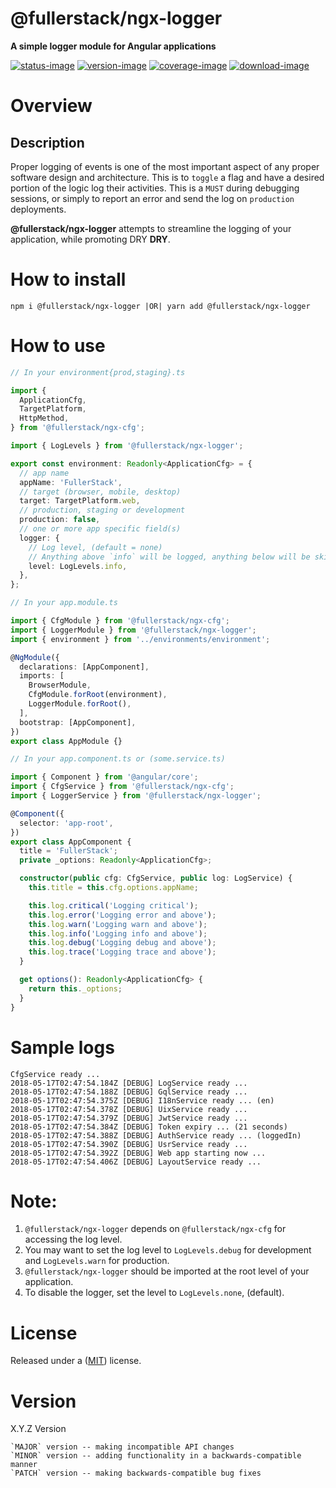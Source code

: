 # @fullerstack/ngx-logger

**A simple logger module for Angular applications**

[![status-image]][status-link]
[![version-image]][version-link]
[![coverage-image]][coverage-link]
[![download-image]][download-link]

# Overview

## Description

Proper logging of events is one of the most important aspect of any proper software design and architecture. This is to `toggle` a flag and have a desired portion of the logic log their activities. This is a `MUST` during debugging sessions, or simply to report an error and send the log on `production` deployments.

**@fullerstack/ngx-logger** attempts to streamline the logging of your application, while promoting DRY **DRY**.

# How to install

    npm i @fullerstack/ngx-logger |OR| yarn add @fullerstack/ngx-logger

# How to use

```typescript
// In your environment{prod,staging}.ts

import {
  ApplicationCfg,
  TargetPlatform,
  HttpMethod,
} from '@fullerstack/ngx-cfg';

import { LogLevels } from '@fullerstack/ngx-logger';

export const environment: Readonly<ApplicationCfg> = {
  // app name
  appName: 'FullerStack',
  // target (browser, mobile, desktop)
  target: TargetPlatform.web,
  // production, staging or development
  production: false,
  // one or more app specific field(s)
  logger: {
    // Log level, (default = none)
    // Anything above `info` will be logged, anything below will be skipped
    level: LogLevels.info,
  },
};
```

```typescript
// In your app.module.ts

import { CfgModule } from '@fullerstack/ngx-cfg';
import { LoggerModule } from '@fullerstack/ngx-logger';
import { environment } from '../environments/environment';

@NgModule({
  declarations: [AppComponent],
  imports: [
    BrowserModule,
    CfgModule.forRoot(environment),
    LoggerModule.forRoot(),
  ],
  bootstrap: [AppComponent],
})
export class AppModule {}
```

```typescript
// In your app.component.ts or (some.service.ts)

import { Component } from '@angular/core';
import { CfgService } from '@fullerstack/ngx-cfg';
import { LoggerService } from '@fullerstack/ngx-logger';

@Component({
  selector: 'app-root',
})
export class AppComponent {
  title = 'FullerStack';
  private _options: Readonly<ApplicationCfg>;

  constructor(public cfg: CfgService, public log: LogService) {
    this.title = this.cfg.options.appName;

    this.log.critical('Logging critical');
    this.log.error('Logging error and above');
    this.log.warn('Logging warn and above');
    this.log.info('Logging info and above');
    this.log.debug('Logging debug and above');
    this.log.trace('Logging trace and above');
  }

  get options(): Readonly<ApplicationCfg> {
    return this._options;
  }
}
```

# Sample logs

```
CfgService ready ...
2018-05-17T02:47:54.184Z [DEBUG] LogService ready ...
2018-05-17T02:47:54.188Z [DEBUG] GqlService ready ...
2018-05-17T02:47:54.375Z [DEBUG] I18nService ready ... (en)
2018-05-17T02:47:54.378Z [DEBUG] UixService ready ...
2018-05-17T02:47:54.379Z [DEBUG] JwtService ready ...
2018-05-17T02:47:54.384Z [DEBUG] Token expiry ... (21 seconds)
2018-05-17T02:47:54.388Z [DEBUG] AuthService ready ... (loggedIn)
2018-05-17T02:47:54.390Z [DEBUG] UsrService ready ...
2018-05-17T02:47:54.392Z [DEBUG] Web app starting now ...
2018-05-17T02:47:54.406Z [DEBUG] LayoutService ready ...
```

# Note:

1. `@fullerstack/ngx-logger` depends on `@fullerstack/ngx-cfg` for accessing the log level.
2. You may want to set the log level to `LogLevels.debug` for development and `LogLevels.warn` for production.
3. `@fullerstack/ngx-logger` should be imported at the root level of your application.
4. To disable the logger, set the level to `LogLevels.none`, (default).

# License

Released under a ([MIT](../../LICENSE)) license.

# Version

X.Y.Z Version

    `MAJOR` version -- making incompatible API changes
    `MINOR` version -- adding functionality in a backwards-compatible manner
    `PATCH` version -- making backwards-compatible bug fixes

[status-image]: https://secure.travis-ci.org/neekware/fullerstack.png?branch=main
[status-link]: http://travis-ci.org/neekware/fullerstack?branch=main
[version-image]: https://img.shields.io/npm/v/@fullerstack/ngx-logger.svg
[version-link]: https://www.npmjs.com/package/@fullerstack/ngx-logger
[coverage-image]: https://coveralls.io/repos/neekware/fullerstack/badge.svg
[coverage-link]: https://coveralls.io/r/neekware/fullerstack
[download-image]: https://img.shields.io/npm/dm/@fullerstack/ngx-logger.svg
[download-link]: https://www.npmjs.com/package/@fullerstack/ngx-logger
